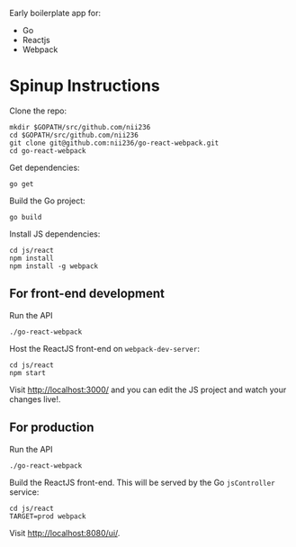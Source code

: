 [](/screenshots/screenshot.png)

Early boilerplate app for:

- Go
- Reactjs
- Webpack


# Spinup Instructions

Clone the repo:
```
mkdir $GOPATH/src/github.com/nii236
cd $GOPATH/src/github.com/nii236
git clone git@github.com:nii236/go-react-webpack.git
cd go-react-webpack
```

Get dependencies:
```
go get
```

 Build the Go project:
```
go build
```

Install JS dependencies:
```
cd js/react
npm install
npm install -g webpack
```

## For front-end development

Run the API
```
./go-react-webpack
```

Host the ReactJS front-end on `webpack-dev-server`:
```
cd js/react
npm start
```

Visit [http://localhost:3000/](http://localhost:3000/) and you can edit the JS project and watch your changes live!.

## For production

Run the API
```
./go-react-webpack
```

Build the ReactJS front-end. This will be served by the Go `jsController` service:
```
cd js/react
TARGET=prod webpack
```

Visit [http://localhost:8080/ui/](http://localhost:8080/ui/).
